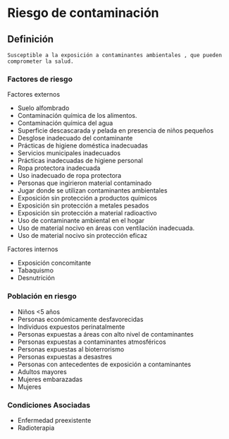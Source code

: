 # Riesgo de contaminación
## Definición
	Susceptible a la exposición a contaminantes ambientales , que pueden comprometer la salud.

### Factores de riesgo
Factores externos
- Suelo alfombrado
- Contaminación química de los
alimentos.
- Contaminación química del agua
- Superficie descascarada y
pelada en presencia de niños
pequeños
- Desglose inadecuado del
contaminante
- Prácticas de higiene doméstica
inadecuadas
- Servicios municipales
inadecuados
- Prácticas inadecuadas de
higiene personal
- Ropa protectora inadecuada
- Uso inadecuado de ropa
protectora
- Personas que ingirieron material
contaminado
- Jugar donde se utilizan
contaminantes ambientales
- Exposición sin protección a productos
químicos
- Exposición sin protección a
metales pesados
- Exposición sin protección a
material radioactivo
- Uso de contaminante ambiental en
el hogar
- Uso de material nocivo en áreas
con ventilación inadecuada.
- Uso de material nocivo sin
protección eficaz

Factores internos
- Exposición concomitante 
- Tabaquismo
- Desnutrición

### Población en riesgo
- Niños <5 años   
- Personas económicamente 
desfavorecidas   
- Individuos expuestos 
perinatalmente   
- Personas expuestas a áreas con 
alto nivel de contaminantes   
- Personas expuestas a 
contaminantes 
atmosféricos   
- Personas expuestas al 
bioterrorismo   
- Personas expuestas a desastres   
- Personas con antecedentes de 
exposición a contaminantes   
- Adultos mayores   
- Mujeres embarazadas   
- Mujeres  

### Condiciones Asociadas
- Enfermedad preexistente  
- Radioterapia